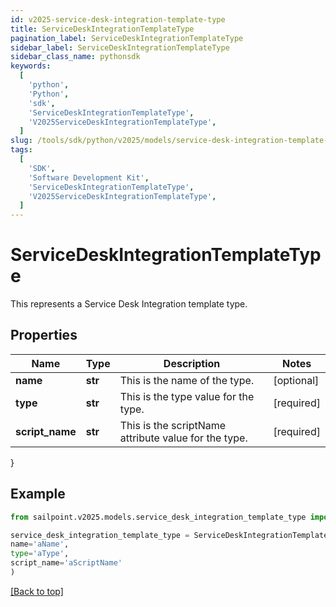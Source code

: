 ```yaml
---
id: v2025-service-desk-integration-template-type
title: ServiceDeskIntegrationTemplateType
pagination_label: ServiceDeskIntegrationTemplateType
sidebar_label: ServiceDeskIntegrationTemplateType
sidebar_class_name: pythonsdk
keywords:
  [
    'python',
    'Python',
    'sdk',
    'ServiceDeskIntegrationTemplateType',
    'V2025ServiceDeskIntegrationTemplateType',
  ]
slug: /tools/sdk/python/v2025/models/service-desk-integration-template-type
tags:
  [
    'SDK',
    'Software Development Kit',
    'ServiceDeskIntegrationTemplateType',
    'V2025ServiceDeskIntegrationTemplateType',
  ]
---
```


# ServiceDeskIntegrationTemplateType

This represents a Service Desk Integration template type.

## Properties

| Name | Type | Description | Notes |
| --- | --- | --- | --- |
| **name** | **str** | This is the name of the type. | [optional] |
| **type** | **str** | This is the type value for the type. | [required] |
| **script_name** | **str** | This is the scriptName attribute value for the type. | [required] |

}

## Example

```python
from sailpoint.v2025.models.service_desk_integration_template_type import ServiceDeskIntegrationTemplateType

service_desk_integration_template_type = ServiceDeskIntegrationTemplateType(
name='aName',
type='aType',
script_name='aScriptName'
)

```

[[Back to top]](#)
